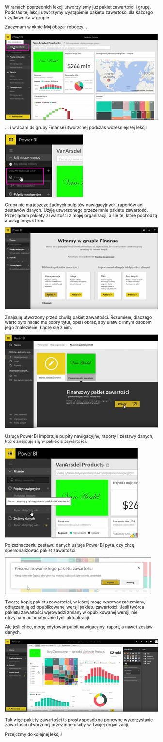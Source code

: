W ramach poprzednich lekcji utworzyliśmy już pakiet zawartości i grupę. Podczas tej lekcji utworzymy wystąpienie pakietu zawartości dla każdego użytkownika w grupie.

Zaczynam w oknie Mój obszar roboczy...

![Udostępnianie i współpraca w usłudze Power BI](./media/6-3-use-content-packs/pbi_learn06_03myworkspace.png)

... i wracam do grupy Finanse utworzonej podczas wcześniejszej lekcji.

![Udostępnianie i współpraca w usłudze Power BI](./media/6-3-use-content-packs/pbi_learn06_03switch2group.png)

Grupa nie ma jeszcze żadnych pulpitów nawigacyjnych, raportów ani zestawów danych. Użyję utworzonego przeze mnie pakietu zawartości. Przeglądam pakiety zawartości z mojej organizacji, a nie te, które pochodzą z usług innych firm.

![Udostępnianie i współpraca w usłudze Power BI](./media/6-3-use-content-packs/pbi_learn06_03myorgcontpk.png)

Znajduję utworzony przed chwilą pakiet zawartości. Rozumiem, dlaczego warto było nadać mu dobry tytuł, opis i obraz, aby ułatwić innym osobom jego znalezienie. Łączę się z nim.

![Udostępnianie i współpraca w usłudze Power BI](./media/6-3-use-content-packs/pbi_learn06_03contgallry.png)

Usługa Power BI importuje pulpity nawigacyjne, raporty i zestawy danych, które znajdują się w pakiecie zawartości.

![Udostępnianie i współpraca w usłudze Power BI](./media/6-3-use-content-packs/pbi_learn06_03added2group.png)

Po zaznaczeniu zestawu danych usługa Power BI pyta, czy chcę spersonalizować pakiet zawartości.

![Udostępnianie i współpraca w usłudze Power BI](./media/6-3-use-content-packs/pbi_learn06_03personalize.png)

Tworzę kopię pakietu zawartości, w której mogę wprowadzać zmiany, i odłączam ją od opublikowanej wersji pakietu zawartości. Jeśli twórca pakietu zawartości wprowadzi zmiany w opublikowanej wersji, nie otrzymam automatycznie tych aktualizacji.

Ale jeśli chcę, mogę edytować pulpit nawigacyjny, raport, a nawet zestaw danych.

![Udostępnianie i współpraca w usłudze Power BI](./media/6-3-use-content-packs/pbi_learn06_03editreport.png)

Tak więc pakiety zawartości to prosty sposób na ponowne wykorzystanie zawartości utworzonej przez inne osoby w Twojej organizacji.

Przejdźmy do kolejnej lekcji!

